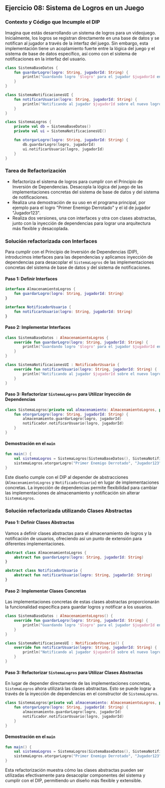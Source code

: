 ## Ejercicio 08: Sistema de Logros en un Juego

### Contexto y Código que Incumple el DIP

Imagina que estás desarrollando un sistema de logros para un videojuego. Inicialmente, los logros se registran directamente en una base de datos y se notifican al jugador a través de la interfaz del juego. 
Sin embargo, esta implementación tiene un acoplamiento fuerte entre la lógica del juego y el sistema de base de datos específico, así como con el sistema de notificaciones en la interfaz del usuario.

```kotlin
class SistemaBaseDatos {
    fun guardarLogro(logro: String, jugadorId: String) {
        println("Guardando logro '$logro' para el jugador $jugadorId en la base de datos.")
    }
}

class SistemaNotificacionesUI {
    fun notificarUsuario(logro: String, jugadorId: String) {
        println("Notificando al jugador $jugadorId sobre el nuevo logro: $logro.")
    }
}

class SistemaLogros {
    private val db = SistemaBaseDatos()
    private val ui = SistemaNotificacionesUI()

    fun otorgarLogro(logro: String, jugadorId: String) {
        db.guardarLogro(logro, jugadorId)
        ui.notificarUsuario(logro, jugadorId)
    }
}
```

### Tarea de Refactorización

- Refactoriza el sistema de logros para cumplir con el Principio de Inversión de Dependencias. Desacopla la lógica del juego de las implementaciones concretas del sistema de base de datos y del sistema de notificaciones. 
- Realiza una demostración de su uso en el programa principal, por ejemplo para el logro "Primer Enemigo Derrotado" y el id de jugador "Jugador123".
- Realiza dos versiones, una con interfaces y otra con clases abstractas, junto con la inyección de dependencias para lograr una arquitectura más flexible y desacoplada.

### Solución refactorizada con Interfaces

Para cumplir con el Principio de Inversión de Dependencias (DIP), introducimos interfaces para las dependencias y aplicamos inyección de dependencias para desacoplar el `SistemaLogros` de las implementaciones concretas del sistema de base de datos y del sistema de notificaciones.

#### Paso 1: Definir Interfaces

```kotlin
interface AlmacenamientoLogros {
    fun guardarLogro(logro: String, jugadorId: String)
}

interface NotificadorUsuario {
    fun notificarUsuario(logro: String, jugadorId: String)
}
```

#### Paso 2: Implementar Interfaces

```kotlin
class SistemaBaseDatos : AlmacenamientoLogros {
    override fun guardarLogro(logro: String, jugadorId: String) {
        println("Guardando logro '$logro' para el jugador $jugadorId en la base de datos.")
    }
}

class SistemaNotificacionesUI : NotificadorUsuario {
    override fun notificarUsuario(logro: String, jugadorId: String) {
        println("Notificando al jugador $jugadorId sobre el nuevo logro: $logro.")
    }
}
```

#### Paso 3: Refactorizar `SistemaLogros` para Utilizar Inyección de Dependencias

```kotlin
class SistemaLogros(private val almacenamiento: AlmacenamientoLogros, private val notificador: NotificadorUsuario) {
    fun otorgarLogro(logro: String, jugadorId: String) {
        almacenamiento.guardarLogro(logro, jugadorId)
        notificador.notificarUsuario(logro, jugadorId)
    }
}
```

#### Demostración en el `main`

```kotlin
fun main() {
    val sistemaLogros = SistemaLogros(SistemaBaseDatos(), SistemaNotificacionesUI())
    sistemaLogros.otorgarLogro("Primer Enemigo Derrotado", "Jugador123")
}
```

Este diseño cumple con el DIP al depender de abstracciones (`AlmacenamientoLogros` y `NotificadorUsuario`) en lugar de implementaciones concretas. La inyección de dependencias permite flexibilidad para cambiar las implementaciones de almacenamiento y notificación sin alterar `SistemaLogros`.

### Solución refactorizada utilizando Clases Abstractas

#### Paso 1: Definir Clases Abstractas

Vamos a definir clases abstractas para el almacenamiento de logros y la notificación de usuarios, ofreciendo así un punto de extensión para diferentes implementaciones.

```kotlin
abstract class AlmacenamientoLogros {
    abstract fun guardarLogro(logro: String, jugadorId: String)
}

abstract class NotificadorUsuario {
    abstract fun notificarUsuario(logro: String, jugadorId: String)
}
```

#### Paso 2: Implementar Clases Concretas

Las implementaciones concretas de estas clases abstractas proporcionarán la funcionalidad específica para guardar logros y notificar a los usuarios.

```kotlin
class SistemaBaseDatos : AlmacenamientoLogros() {
    override fun guardarLogro(logro: String, jugadorId: String) {
        println("Guardando logro '$logro' para el jugador $jugadorId en la base de datos.")
    }
}

class SistemaNotificacionesUI : NotificadorUsuario() {
    override fun notificarUsuario(logro: String, jugadorId: String) {
        println("Notificando al jugador $jugadorId sobre el nuevo logro: $logro.")
    }
}
```

#### Paso 3: Refactorizar `SistemaLogros` para Utilizar Clases Abstractas

En lugar de depender directamente de las implementaciones concretas, `SistemaLogros` ahora utilizará las clases abstractas. Esto se puede lograr a través de la inyección de dependencias en el constructor de `SistemaLogros`.

```kotlin
class SistemaLogros(private val almacenamiento: AlmacenamientoLogros, private val notificador: NotificadorUsuario) {
    fun otorgarLogro(logro: String, jugadorId: String) {
        almacenamiento.guardarLogro(logro, jugadorId)
        notificador.notificarUsuario(logro, jugadorId)
    }
}
```

#### Demostración en el `main`

```kotlin
fun main() {
    val sistemaLogros = SistemaLogros(SistemaBaseDatos(), SistemaNotificacionesUI())
    sistemaLogros.otorgarLogro("Primer Enemigo Derrotado", "Jugador123")
}
```

Esta refactorización muestra cómo las clases abstractas pueden ser utilizadas efectivamente para desacoplar componentes del sistema y cumplir con el DIP, permitiendo un diseño más flexible y extensible.
